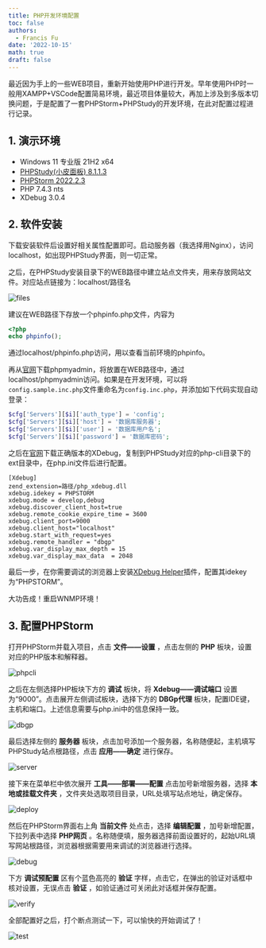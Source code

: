 ```yaml
---
title: PHP开发环境配置
toc: false
authors:
  - Francis Fu
date: '2022-10-15'
math: true
draft: false
---
```


最近因为手上的一些WEB项目，重新开始使用PHP进行开发。早年使用PHP时一般用XAMPP+VSCode配置简易环境，最近项目体量较大，再加上涉及到多版本切换问题，于是配置了一套PHPStorm+PHPStudy的开发环境，在此对配置过程进行记录。

<!--more-->

## 1. 演示环境

* Windows 11 专业版 21H2 x64
* [PHPStudy(小皮面板) 8.1.1.3](https://www.xp.cn/)
* [PHPStorm 2022.2.3](https://www.jetbrains.com/)
* PHP 7.4.3 nts
* XDebug 3.0.4

## 2. 软件安装

下载安装软件后设置好相关属性配置即可。启动服务器（我选择用Nginx），访问localhost，如出现PHPStudy界面，则一切正常。

之后，在PHPStudy安装目录下的WEB路径中建立站点文件夹，用来存放网站文件。对应站点链接为：localhost/路径名

![files](/images/PHP开发环境配置/files.png)

建议在WEB路径下存放一个phpinfo.php文件，内容为

```php
<?php
echo phpinfo();
```
通过localhost/phpinfo.php访问，用以查看当前环境的phpinfo。

再从[官网](https://www.phpmyadmin.net/)下载phpmyadmin，将放置在WEB路径中，通过localhost/phpmyadmin访问。如果是在开发环境，可以将`config.sample.inc.php`文件重命名为`config.inc.php`，并添加如下代码实现自动登录：

```php
$cfg['Servers'][$i]['auth_type'] = 'config';
$cfg['Servers'][$i]['host'] = '数据库服务器';
$cfg['Servers'][$i]['user'] = '数据库用户名';
$cfg['Servers'][$i]['password'] = '数据库密码';
```

之后在[官网](https://xdebug.org/)下载正确版本的XDebug，复制到PHPStudy对应的php-cli目录下的ext目录中，在php.ini文件后进行配置。

```
[Xdebug]
zend_extension=路径/php_xdebug.dll
xdebug.idekey = PHPSTORM
xdebug.mode = develop,debug
xdebug.discover_client_host=true
xdebug.remote_cookie_expire_time = 3600
xdebug.client_port=9000
xdebug.client_host="localhost"
xdebug.start_with_request=yes
xdebug.remote_handler = "dbgp"
xdebug.var_display_max_depth = 15
xdebug.var_display_max_data  = 2048
```

最后一步，在你需要调试的浏览器上安装[XDebug Helper](https://www.jetbrains.com/help/phpstorm/browser-debugging-extensions.html)插件，配置其idekey为“PHPSTORM”。

大功告成！重启WNMP环境！

## 3. 配置PHPStorm

打开PHPStorm并载入项目，点击 **文件——设置** ，点击左侧的 **PHP** 板块，设置对应的PHP版本和解释器。

![phpcli](/images/PHP开发环境配置/phpcli.png)

之后在左侧选择PHP板块下方的 **调试** 板块，将 **Xdebug——调试端口** 设置为“9000”。点击展开左侧调试板块，选择下方的 **DBGp代理** 板块，配置IDE键，主机和端口。上述信息需要与php.ini中的信息保持一致。

![dbgp](/images/PHP开发环境配置/dbgp.png)

最后选择左侧的 **服务器** 板块，点击加号添加一个服务器，名称随便起，主机填写PHPStudy站点根路径，点击 **应用——确定** 进行保存。

![server](/images/PHP开发环境配置/server.png)

接下来在菜单栏中依次展开 **工具——部署——配置** 点击加号新增服务器，选择 **本地或挂载文件夹** ，文件夹处选取项目目录，URL处填写站点地址，确定保存。

![deploy](/images/PHP开发环境配置/deploy.png)

然后在PHPStorm界面右上角 **当前文件** 处点击，选择 **编辑配置** ，加号新增配置，下拉列表中选择 **PHP网页** 。名称随便填，服务器选择前面设置好的，起始URL填写网站根路径，浏览器根据需要用来调试的浏览器进行选择。

![debug](/images/PHP开发环境配置/debug.png)

下方 **调试预配置** 区有个蓝色高亮的 **验证** 字样，点击它，在弹出的验证对话框中核对设置，无误点击 **验证** ，如验证通过可关闭此对话框并保存配置。

![verify](/images/PHP开发环境配置/verify.png)

全部配置好之后，打个断点测试一下，可以愉快的开始调试了！

![test](/images/PHP开发环境配置/test.png)

